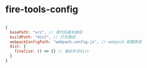 # fire-tools-config

```js

{
  basePath: "src", // 源代码基本路径
  buildPath: "dist", // 打包路径
  webpackConfigPath: "webpack.config.js", // webpack 配置路径
  dist: {
    finalize: () => {} // 最后补充dist
  }
}

```
